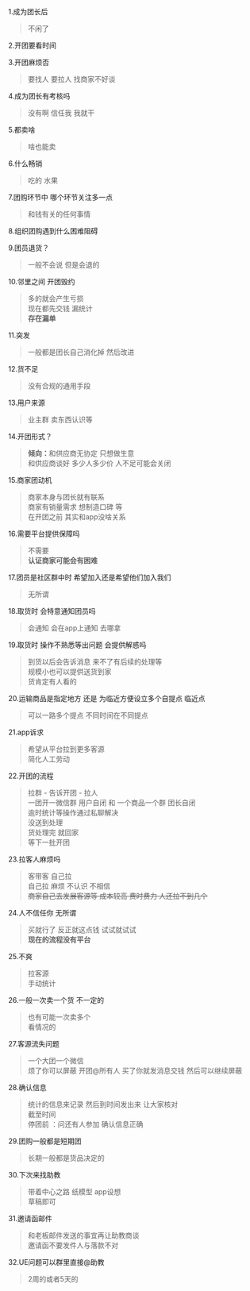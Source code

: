 1.成为团长后 
>不闲了

2.开团要看时间

3.开团麻烦否
>要找人 要拉人 找商家不好谈

4.成为团长有考核吗
>没有啊 信任我 我就干

5.都卖啥
>啥也能卖

6.什么畅销
>吃的 水果

7.团购环节中 哪个环节关注多一点
>和钱有关的任何事情

8.组织团购遇到什么困难阻碍

9.团员退货？
>一般不会说 但是会退的

10.邻里之间 开团毁约
>多的就会产生亏损<br>
>现在都先交钱 漏统计<br>
><b>存在漏单</b>

11.突发
>一般都是团长自己消化掉 然后改进

12.货不足
>没有合规的通用手段

13.用户来源
>业主群 卖东西认识等

14.开团形式？
> <b>倾向：</b>和供应商无协定 只想做生意 <br>
> 和供应商谈好 多少人多少价 人不足可能会关闭 

15.商家团动机
> 商家本身与团长就有联系<br>
> 商家有销量需求 想制造口碑 等<br>
> 在开团之前 其实和app没啥关系

16.需要平台提供保障吗
> 不需要<br>
> <b>认证商家可能会有困难</b>

17.团员是社区群中时 希望加入还是希望他们加入我们
> 无所谓<br>

18.取货时 会特意通知团员吗
> 会通知 会在app上通知 去哪拿

19.取货时 操作不熟悉等出问题 会提供解惑吗
> 到货以后会告诉消息 来不了有后续的处理等<br>
> 规模小也可以提供送货到家<br>
> 货肯定有人看的

20.运输商品是指定地方 还是 为临近方便设立多个自提点 临近点
> 可以一路多个提点 不同时间在不同提点

21.app诉求
> 希望从平台拉到更多客源<br>
> 简化人工劳动 

22.开团的流程
> 拉群 - 告诉开团 - 拉人 <br>
> 一团开一微信群  用户自闭 和 一个商品一个群 团长自闭<br>
> 逾时统计等操作通过私聊解决<br>
> 没送到处理<br>
> 货处理完 就回家<br>
> 等下一批开团<br>

23.拉客人麻烦吗
> 客带客 自己拉<br>
> 自己拉 麻烦 不认识 不相信<br>
> ~~商家自己去发展客源等 成本较高 费时费力 人还拉不到几个~~<br>

24.人不信任你 无所谓
> 买就行了 反正就这点钱 试试就试试<br>
> <b>现在的流程没有平台</b>

25.不爽
> 拉客源<br>
> 手动统计<br>

26.一般一次卖一个货 不一定的
> 也有可能一次卖多个<br>
>看情况的 

27.客源流失问题 
> 一个大团一个微信<br> 
> 烦了你可以屏蔽 开团@所有人
> 买了你就发消息交钱 然后可以继续屏蔽

28.确认信息
> 统计的信息来记录 然后到时间发出来 让大家核对<br>
> 截至时间<br>
> 停团前 ：问还有人参加 确认信息正确

29.团购一般都是短期团
> 长期一般都是货品决定的

30.下次来找助教
> 带着中心之路 纸模型 app设想<br>
> 草稿即可

31.邀请函邮件
> 和老板邮件发送的事宜再让助教商谈<br>
> 邀请函不要发件人与落款不对

32.UE问题可以群里直接@助教
> 2周的或者5天的<br>
> 
